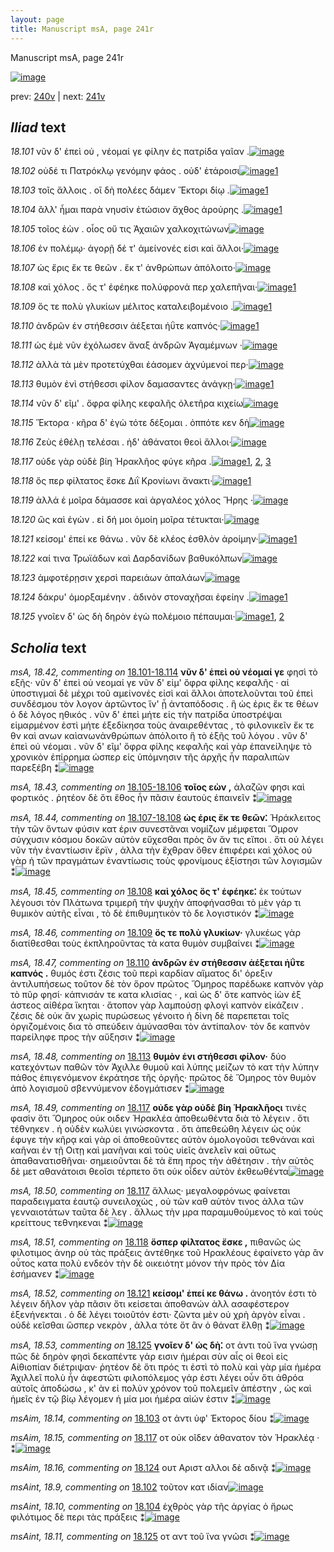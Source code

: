 ```yaml
---
layout: page
title: Manuscript msA, page 241r
---
```


Manuscript msA, page 241r

[![image](http://www.homermultitext.org/iipsrv?OBJ=IIP,1.0&FIF=/project/homer/pyramidal/deepzoom/hmt/vaimg/2017a/VA241RN_0412.tif&WID=100&CVT=JPEG)](http://www.homermultitext.org/ict2/?urn=urn:cite2:hmt:vaimg.2017a:VA241RN_0412)

prev:  [240v](../240v/) | next:  [241v](../241v/)

## *Iliad* text

*18.101* <a id="18.101"/> νῦν δ' ἐπεὶ οὐ , νέομαί γε φίλην ἐς πατρίδα γαῖαν .[![image](http://www.homermultitext.org/iipsrv?OBJ=IIP,1.0&FIF=/project/homer/pyramidal/deepzoom/hmt/vaimg/2017a/VA241RN_0412.tif&RGN=0.213,0.1968,0.401,0.0301&WID=1000&CVT=JPEG)](http://www.homermultitext.org/ict2/?urn=urn:cite2:hmt:vaimg.2017a:VA241RN_0412@0.213,0.1968,0.401,0.0301)

*18.102* <a id="18.102"/> οὐδέ τι Πατρόκλῳ γενόμην φάος . οὐδ' ἑτάροισι[![image](http://www.homermultitext.org/iipsrv?OBJ=IIP,1.0&FIF=/project/homer/pyramidal/deepzoom/hmt/vaimg/2017a/VA241RN_0412.tif&RGN=0.209,0.2171,0.401,0.0301&WID=1000&CVT=JPEG)](http://www.homermultitext.org/ict2/?urn=urn:cite2:hmt:vaimg.2017a:VA241RN_0412@0.209,0.2171,0.401,0.0301)[1](#msAint_18.9)

*18.103* <a id="18.103"/> τοῖς ἄλλοις . οἳ δὴ πολέες δάμεν Ἕκτορι δίῳ .[![image](http://www.homermultitext.org/iipsrv?OBJ=IIP,1.0&FIF=/project/homer/pyramidal/deepzoom/hmt/vaimg/2017a/VA241RN_0412.tif&RGN=0.204,0.2367,0.401,0.0278&WID=1000&CVT=JPEG)](http://www.homermultitext.org/ict2/?urn=urn:cite2:hmt:vaimg.2017a:VA241RN_0412@0.204,0.2367,0.401,0.0278)[1](#msAim_18.14)

*18.104* <a id="18.104"/> ἂλλ' ἧμαι παρὰ νηυσὶν ἐτώσιον ἄχθος ἀρούρης .[![image](http://www.homermultitext.org/iipsrv?OBJ=IIP,1.0&FIF=/project/homer/pyramidal/deepzoom/hmt/vaimg/2017a/VA241RN_0412.tif&RGN=0.205,0.2547,0.401,0.0278&WID=1000&CVT=JPEG)](http://www.homermultitext.org/ict2/?urn=urn:cite2:hmt:vaimg.2017a:VA241RN_0412@0.205,0.2547,0.401,0.0278)[1](#msAint_18.10)

*18.105* <a id="18.105"/> τοῖος ἐὼν . οἷος οὔ τις Ἀχαιῶν χαλκοχιτώνων[![image](http://www.homermultitext.org/iipsrv?OBJ=IIP,1.0&FIF=/project/homer/pyramidal/deepzoom/hmt/vaimg/2017a/VA241RN_0412.tif&RGN=0.207,0.2727,0.401,0.0278&WID=1000&CVT=JPEG)](http://www.homermultitext.org/ict2/?urn=urn:cite2:hmt:vaimg.2017a:VA241RN_0412@0.207,0.2727,0.401,0.0278)

*18.106* <a id="18.106"/> ἐν πολέμῳ· ἀγορῇ δέ τ' ἀμείνονές εἰσι καὶ ἄλλοι·[![image](http://www.homermultitext.org/iipsrv?OBJ=IIP,1.0&FIF=/project/homer/pyramidal/deepzoom/hmt/vaimg/2017a/VA241RN_0412.tif&RGN=0.208,0.2908,0.401,0.0255&WID=1000&CVT=JPEG)](http://www.homermultitext.org/ict2/?urn=urn:cite2:hmt:vaimg.2017a:VA241RN_0412@0.208,0.2908,0.401,0.0255)

*18.107* <a id="18.107"/> ὡς ἔρις ἔκ τε θεῶν . ἔκ τ' ἀνθρώπων ἀπόλοιτο·[![image](http://www.homermultitext.org/iipsrv?OBJ=IIP,1.0&FIF=/project/homer/pyramidal/deepzoom/hmt/vaimg/2017a/VA241RN_0412.tif&RGN=0.208,0.3065,0.401,0.0293&WID=1000&CVT=JPEG)](http://www.homermultitext.org/ict2/?urn=urn:cite2:hmt:vaimg.2017a:VA241RN_0412@0.208,0.3065,0.401,0.0293)

*18.108* <a id="18.108"/> καὶ χόλος . ὅς τ' ἐφέηκε πολύφρονά περ χαλεπῆναι·[![image](http://www.homermultitext.org/iipsrv?OBJ=IIP,1.0&FIF=/project/homer/pyramidal/deepzoom/hmt/vaimg/2017a/VA241RN_0412.tif&RGN=0.205,0.3261,0.418,0.0353&WID=1000&CVT=JPEG)](http://www.homermultitext.org/ict2/?urn=urn:cite2:hmt:vaimg.2017a:VA241RN_0412@0.205,0.3261,0.418,0.0353)[1](#msA_18.45)

*18.109* <a id="18.109"/> ὅς τε πολὺ γλυκίων μέλιτος καταλειβομένοιο .[![image](http://www.homermultitext.org/iipsrv?OBJ=IIP,1.0&FIF=/project/homer/pyramidal/deepzoom/hmt/vaimg/2017a/VA241RN_0412.tif&RGN=0.207,0.3456,0.418,0.0316&WID=1000&CVT=JPEG)](http://www.homermultitext.org/ict2/?urn=urn:cite2:hmt:vaimg.2017a:VA241RN_0412@0.207,0.3456,0.418,0.0316)[1](#msA_18.46)

*18.110* <a id="18.110"/> ἀνδρῶν ἐν στήθεσσιν ἀέξεται ἠΰτε καπνός·[![image](http://www.homermultitext.org/iipsrv?OBJ=IIP,1.0&FIF=/project/homer/pyramidal/deepzoom/hmt/vaimg/2017a/VA241RN_0412.tif&RGN=0.205,0.3666,0.418,0.0308&WID=1000&CVT=JPEG)](http://www.homermultitext.org/ict2/?urn=urn:cite2:hmt:vaimg.2017a:VA241RN_0412@0.205,0.3666,0.418,0.0308)[1](#msA_18.47)

*18.111* <a id="18.111"/> ὡς ἐμὲ νῦν ἐχόλωσεν ἄναξ ἀνδρῶν Ἀγαμέμνων ·[![image](http://www.homermultitext.org/iipsrv?OBJ=IIP,1.0&FIF=/project/homer/pyramidal/deepzoom/hmt/vaimg/2017a/VA241RN_0412.tif&RGN=0.206,0.3847,0.418,0.0308&WID=1000&CVT=JPEG)](http://www.homermultitext.org/ict2/?urn=urn:cite2:hmt:vaimg.2017a:VA241RN_0412@0.206,0.3847,0.418,0.0308)

*18.112* <a id="18.112"/> ἀλλὰ τὰ μὲν προτετύχθαι ἐάσομεν ἀχνύμενοί περ·[![image](http://www.homermultitext.org/iipsrv?OBJ=IIP,1.0&FIF=/project/homer/pyramidal/deepzoom/hmt/vaimg/2017a/VA241RN_0412.tif&RGN=0.205,0.4035,0.418,0.0308&WID=1000&CVT=JPEG)](http://www.homermultitext.org/ict2/?urn=urn:cite2:hmt:vaimg.2017a:VA241RN_0412@0.205,0.4035,0.418,0.0308)

*18.113* <a id="18.113"/> θυμὸν ἐνὶ στήθεσσι φίλον δαμασαντες ἀνάγκῃ·[![image](http://www.homermultitext.org/iipsrv?OBJ=IIP,1.0&FIF=/project/homer/pyramidal/deepzoom/hmt/vaimg/2017a/VA241RN_0412.tif&RGN=0.193,0.4237,0.418,0.0308&WID=1000&CVT=JPEG)](http://www.homermultitext.org/ict2/?urn=urn:cite2:hmt:vaimg.2017a:VA241RN_0412@0.193,0.4237,0.418,0.0308)[1](#msA_18.48)

*18.114* <a id="18.114"/> νῦν δ' εῖμ' . ὄφρα φίλης κεφαλῆς ὀλετῆρα κιχείω[![image](http://www.homermultitext.org/iipsrv?OBJ=IIP,1.0&FIF=/project/homer/pyramidal/deepzoom/hmt/vaimg/2017a/VA241RN_0412.tif&RGN=0.203,0.4433,0.418,0.0308&WID=1000&CVT=JPEG)](http://www.homermultitext.org/ict2/?urn=urn:cite2:hmt:vaimg.2017a:VA241RN_0412@0.203,0.4433,0.418,0.0308)

*18.115* <a id="18.115"/> Ἕκτορα · κῆρα δ' ἐγὼ τότε δέξομαι . ὁππότε κεν δὴ[![image](http://www.homermultitext.org/iipsrv?OBJ=IIP,1.0&FIF=/project/homer/pyramidal/deepzoom/hmt/vaimg/2017a/VA241RN_0412.tif&RGN=0.204,0.4598,0.418,0.0308&WID=1000&CVT=JPEG)](http://www.homermultitext.org/ict2/?urn=urn:cite2:hmt:vaimg.2017a:VA241RN_0412@0.204,0.4598,0.418,0.0308)

*18.116* <a id="18.116"/> Ζεὺς ἐθέλῃ τελέσαι . ἠδ' ἀθάνατοι θεοὶ ἄλλοι·[![image](http://www.homermultitext.org/iipsrv?OBJ=IIP,1.0&FIF=/project/homer/pyramidal/deepzoom/hmt/vaimg/2017a/VA241RN_0412.tif&RGN=0.2,0.4778,0.41,0.0308&WID=1000&CVT=JPEG)](http://www.homermultitext.org/ict2/?urn=urn:cite2:hmt:vaimg.2017a:VA241RN_0412@0.2,0.4778,0.41,0.0308)

*18.117* <a id="18.117"/> οὐδε γὰρ οὐδὲ βίη Ἡρακλῆος φύγε κῆρα .[![image](http://www.homermultitext.org/iipsrv?OBJ=IIP,1.0&FIF=/project/homer/pyramidal/deepzoom/hmt/vaimg/2017a/VA241RN_0412.tif&RGN=0.185,0.4959,0.41,0.0293&WID=1000&CVT=JPEG)](http://www.homermultitext.org/ict2/?urn=urn:cite2:hmt:vaimg.2017a:VA241RN_0412@0.185,0.4959,0.41,0.0293)[1](#msA_18.50), [2](#msAim_18.15), [3](#msA_18.49)

*18.118* <a id="18.118"/> ὅς περ φίλτατος ἔσκε Διῒ Κρονίωνι ἄνακτι·[![image](http://www.homermultitext.org/iipsrv?OBJ=IIP,1.0&FIF=/project/homer/pyramidal/deepzoom/hmt/vaimg/2017a/VA241RN_0412.tif&RGN=0.198,0.5154,0.41,0.0278&WID=1000&CVT=JPEG)](http://www.homermultitext.org/ict2/?urn=urn:cite2:hmt:vaimg.2017a:VA241RN_0412@0.198,0.5154,0.41,0.0278)[1](#msA_18.51)

*18.119* <a id="18.119"/> ἀλλά ἑ μοῖρα δάμασσε καὶ ἀργαλέος χόλος Ἥρης ·[![image](http://www.homermultitext.org/iipsrv?OBJ=IIP,1.0&FIF=/project/homer/pyramidal/deepzoom/hmt/vaimg/2017a/VA241RN_0412.tif&RGN=0.2,0.5372,0.418,0.0285&WID=1000&CVT=JPEG)](http://www.homermultitext.org/ict2/?urn=urn:cite2:hmt:vaimg.2017a:VA241RN_0412@0.2,0.5372,0.418,0.0285)

*18.120* <a id="18.120"/> ὣς καὶ ἐγὼν . εἰ δή μοι ὁμοίη μοῖρα τέτυκται·[![image](http://www.homermultitext.org/iipsrv?OBJ=IIP,1.0&FIF=/project/homer/pyramidal/deepzoom/hmt/vaimg/2017a/VA241RN_0412.tif&RGN=0.198,0.5567,0.418,0.0285&WID=1000&CVT=JPEG)](http://www.homermultitext.org/ict2/?urn=urn:cite2:hmt:vaimg.2017a:VA241RN_0412@0.198,0.5567,0.418,0.0285)

*18.121* <a id="18.121"/> κείσομ' ἐπεί κε θάνω . νῦν δὲ κλέος ἐσθλὸν ἀροίμην·[![image](http://www.homermultitext.org/iipsrv?OBJ=IIP,1.0&FIF=/project/homer/pyramidal/deepzoom/hmt/vaimg/2017a/VA241RN_0412.tif&RGN=0.203,0.5748,0.422,0.0285&WID=1000&CVT=JPEG)](http://www.homermultitext.org/ict2/?urn=urn:cite2:hmt:vaimg.2017a:VA241RN_0412@0.203,0.5748,0.422,0.0285)[1](#msA_18.52)

*18.122* <a id="18.122"/> καί τινα Τρωϊάδων καὶ Δαρδανίδων βαθυκόλπων[![image](http://www.homermultitext.org/iipsrv?OBJ=IIP,1.0&FIF=/project/homer/pyramidal/deepzoom/hmt/vaimg/2017a/VA241RN_0412.tif&RGN=0.205,0.5958,0.426,0.0255&WID=1000&CVT=JPEG)](http://www.homermultitext.org/ict2/?urn=urn:cite2:hmt:vaimg.2017a:VA241RN_0412@0.205,0.5958,0.426,0.0255)

*18.123* <a id="18.123"/> ἀμφοτέρῃσιν χερσὶ παρειάων ἁπαλάων[![image](http://www.homermultitext.org/iipsrv?OBJ=IIP,1.0&FIF=/project/homer/pyramidal/deepzoom/hmt/vaimg/2017a/VA241RN_0412.tif&RGN=0.196,0.6131,0.386,0.0255&WID=1000&CVT=JPEG)](http://www.homermultitext.org/ict2/?urn=urn:cite2:hmt:vaimg.2017a:VA241RN_0412@0.196,0.6131,0.386,0.0255)

*18.124* <a id="18.124"/> δάκρυ' ὀμορξαμένην . ἁδινὸν στοναχῆσαι ἐφείην .[![image](http://www.homermultitext.org/iipsrv?OBJ=IIP,1.0&FIF=/project/homer/pyramidal/deepzoom/hmt/vaimg/2017a/VA241RN_0412.tif&RGN=0.196,0.6311,0.423,0.0293&WID=1000&CVT=JPEG)](http://www.homermultitext.org/ict2/?urn=urn:cite2:hmt:vaimg.2017a:VA241RN_0412@0.196,0.6311,0.423,0.0293)[1](#msAim_18.16)

*18.125* <a id="18.125"/> γνοῖεν δ' ὡς δὴ δηρὸν ἐγὼ πολέμοιο πέπαυμαι·[![image](http://www.homermultitext.org/iipsrv?OBJ=IIP,1.0&FIF=/project/homer/pyramidal/deepzoom/hmt/vaimg/2017a/VA241RN_0412.tif&RGN=0.198,0.6521,0.423,0.0285&WID=1000&CVT=JPEG)](http://www.homermultitext.org/ict2/?urn=urn:cite2:hmt:vaimg.2017a:VA241RN_0412@0.198,0.6521,0.423,0.0285)[1](#msAint_18.11), [2](#msA_18.53)

## *Scholia* text

*msA, 18.42, commenting on* [18.101-18.114](#18.101-18.114)  <a id="msA_18.42"/> **νῦν δ' ἐπεὶ οὐ νέομαί γε** φησὶ τὸ εξῆς· νῦν δ' ἐπεὶ οὐ νεομαί γε νῦν δ' εἰμ' ὄφρα φίλης κεφαλῆς · αἱ ὑποστιγμαὶ δὲ μέχρι τοῦ αμείνονές εἰσὶ καὶ ἄλλοι ἀποτελοῦνται τοῦ ἐπεὶ συνδέσμου τὸν λογον ἀρτῶντος ἵν' ᾗ ἀνταπόδοσις . ἣ ὡς ἐρις ἔκ τε θέων ὁ δὲ λόγος ηθικός . νῦν δ' ἐπεὶ μήτε εἰς τὴν πατρίδα ὑποστρέψαι εἱμαρμένον ἐστὶ μήτε ἐξεδίκησα τοὺς ἀναιρεθέντας , τὸ φιλονικεῖν ἔκ τε θν καὶ ανων καὶανωνἀνθρώπων ἀπόλοιτο ἣ τὸ ἑξῆς τοῦ λόγου . νῦν δ' ἐπεὶ οὐ νέομαι . νῦν δ' εῖμ' ὄφρα φίλης κεφαλῆς καὶ γὰρ ἐπανείληψε τὸ χρονικὸν ἐπίρρημα ὡσπερ εἰς ὑπόμνησιν τῆς ἀρχῆς ἦν παραλιπὼν παρεξέβη ⁑[![image](http://www.homermultitext.org/iipsrv?OBJ=IIP,1.0&FIF=/project/homer/pyramidal/deepzoom/hmt/vaimg/2017a/VA241RN_0412.tif&RGN=0.2,0.0999,0.643,0.0706&WID=1000&CVT=JPEG)](http://www.homermultitext.org/ict2/?urn=urn:cite2:hmt:vaimg.2017a:VA241RN_0412@0.2,0.0999,0.643,0.0706)

*msA, 18.43, commenting on* [18.105-18.106](#18.105-18.106)  <a id="msA_18.43"/> **τοῖος εὼν ,** ἀλαζῶν φησι καὶ φορτικός . ῥητέον δὲ ὅτι ἔθος ἦν πᾶσιν ἑαυτοὺς ἐπαινεῖν ⁑[![image](http://www.homermultitext.org/iipsrv?OBJ=IIP,1.0&FIF=/project/homer/pyramidal/deepzoom/hmt/vaimg/2017a/VA241RN_0412.tif&RGN=0.199,0.1548,0.643,0.0195&WID=1000&CVT=JPEG)](http://www.homermultitext.org/ict2/?urn=urn:cite2:hmt:vaimg.2017a:VA241RN_0412@0.199,0.1548,0.643,0.0195)

*msA, 18.44, commenting on* [18.107-18.108](#18.107-18.108)  <a id="msA_18.44"/> **ὡς έρις ἔκ τε θεῶν⁚** Ἡράκλειτος τὴν τῶν ὄντων φύσιν κατ έριν συνεστᾶναι νομίζων μέμφεται Ὅμρον σύγχυσιν κόσμου δοκῶν αὐτὸν εὔχεσθαι πρὸς ὃν ἄν τις εἴποι . ὅτι οὐ λέγει νῦν τὴν ἐναντίωσιν ἔρϊν , ἀλλα τὴν ἔχθραν ὅθεν ἐπιφέρει καὶ χόλος οὐ γὰρ ἡ τῶν πραγμάτων ἐναντίωσις τοὺς φρονίμους ἐξίστησι τῶν λογισμῶν ⁑[![image](http://www.homermultitext.org/iipsrv?OBJ=IIP,1.0&FIF=/project/homer/pyramidal/deepzoom/hmt/vaimg/2017a/VA241RN_0412.tif&RGN=0.203,0.157,0.643,0.0616&WID=1000&CVT=JPEG)](http://www.homermultitext.org/ict2/?urn=urn:cite2:hmt:vaimg.2017a:VA241RN_0412@0.203,0.157,0.643,0.0616)

*msA, 18.45, commenting on* [18.108](#18.108)  <a id="msA_18.45"/> **καὶ χόλος ὅς τ' ἐφέηκε⁚** ἐκ τούτων λέγουσι τὸν Πλάτωνα τριμερῆ τὴν ψυχὴν ἀποφήνασθαι τὸ μὲν γάρ τι θυμικὸν αὐτῆς εἶναι , τὸ δὲ ἐπιθυμητικὸν τὸ δε λογιστικόν ⁑[![image](http://www.homermultitext.org/iipsrv?OBJ=IIP,1.0&FIF=/project/homer/pyramidal/deepzoom/hmt/vaimg/2017a/VA241RN_0412.tif&RGN=0.617,0.278,0.195,0.0594&WID=1000&CVT=JPEG)](http://www.homermultitext.org/ict2/?urn=urn:cite2:hmt:vaimg.2017a:VA241RN_0412@0.617,0.278,0.195,0.0594)

*msA, 18.46, commenting on* [18.109](#18.109)  <a id="msA_18.46"/> **ὅς τε πολὺ γλυκίων·** γλυκέως γὰρ διατίθεσθαι τοὺς ἐκπληροῦντας τὰ κατα θυμὸν συμβαίνει ⁑[![image](http://www.homermultitext.org/iipsrv?OBJ=IIP,1.0&FIF=/project/homer/pyramidal/deepzoom/hmt/vaimg/2017a/VA241RN_0412.tif&RGN=0.628,0.3246,0.173,0.0488&WID=1000&CVT=JPEG)](http://www.homermultitext.org/ict2/?urn=urn:cite2:hmt:vaimg.2017a:VA241RN_0412@0.628,0.3246,0.173,0.0488)

*msA, 18.47, commenting on* [18.110](#18.110)  <a id="msA_18.47"/> **ἀνδρῶν ἐν στήθεσσιν ἀέξεται ἠΰτε καπνός .** θυμός ἐστι ζέσις τοῦ περὶ καρδίαν αἵματος δι' όρεξιν ἀντιλυπήσεως τοῦτον δὲ τὸν ὅρον πρῶτος Ὅμηρος παρέδωκε καπνὸν γὰρ τὸ πῦρ φησί· κάπνισάν τε κατα κλισίας · , καὶ ὡς δ' ὅτε καπνὸς ἰὼν ἐξ άστεος αἰθέρα ἵκηται · ἄτοπον γὰρ λαμπούσῃ φλογὶ καπνὸν εἰκάζειν . ζέσις δὲ οὐκ ἂν χωρὶς πυρώσεως γένοιτο ἡ δίνη δὲ παρεπεται τοῖς ὀργιζομένοις δια τὸ σπεύδειν ἀμύνασθαι τὸν ἀντίπαλον· τὸν δε καπνὸν παρείληφε προς τὴν αὔξησιν ⁑[![image](http://www.homermultitext.org/iipsrv?OBJ=IIP,1.0&FIF=/project/homer/pyramidal/deepzoom/hmt/vaimg/2017a/VA241RN_0412.tif&RGN=0.625,0.3674,0.197,0.1826&WID=1000&CVT=JPEG)](http://www.homermultitext.org/ict2/?urn=urn:cite2:hmt:vaimg.2017a:VA241RN_0412@0.625,0.3674,0.197,0.1826)

*msA, 18.48, commenting on* [18.113](#18.113)  <a id="msA_18.48"/> **θυμὸν ἐνι στήθεσσι φίλον·** δύο κατεχόντων παθῶν τὸν Ἀχιλλε θυμοῦ καὶ λύπης μείζων τὸ κατ τὴν λύπην πάθος ἐπιγενόμενον ἐκράτησε τῆς ὀργῆς· πρῶτος δὲ Ὅμηρος τὸν θυμὸν ἀπὸ λογισμοῦ σβεννύμενον ἐδογμάτισεν ⁑[![image](http://www.homermultitext.org/iipsrv?OBJ=IIP,1.0&FIF=/project/homer/pyramidal/deepzoom/hmt/vaimg/2017a/VA241RN_0412.tif&RGN=0.624,0.5447,0.197,0.0894&WID=1000&CVT=JPEG)](http://www.homermultitext.org/ict2/?urn=urn:cite2:hmt:vaimg.2017a:VA241RN_0412@0.624,0.5447,0.197,0.0894)

*msA, 18.49, commenting on* [18.117](#18.117)  <a id="msA_18.49"/> **οὐδε γὰρ οὐδὲ βίη Ἡρακλῆοςι** τινὲς φασὶν ὅτι Ὅμηρος οὐκ οιδεν Ἡρακλέα ἀποθεωθέντα διὰ τὸ λέγειν . ὅτι τέθνηκεν . ἠ οὐδὲν κωλύει γινώσκοντα . ὅτι ἀπεθεώθη λέγειν ὡς οὐκ έφυγε τὴν κῆρᾳ καὶ γὰρ οἱ ἀποθεοῦντες αὐτὸν ὁμολογοῦσι τεθνάναι καὶ καῆναι ἐν τῇ Οιτῃ καὶ μανῆναι καὶ τοὺς υἱεῖς ἀνελεῖν καὶ οὕτως ἀπαθανατισθῆναι· σημειοῦνται δὲ τὰ ἔπη προς τὴν ἀθέτησιν . τὴν αὐτὸς δὲ μετ αθανάτοισι θεοῖσι τέρπετο ὅτι οὐκ οἶδεν αὐτὸν ἐκθεωθέντα[![image](http://www.homermultitext.org/iipsrv?OBJ=IIP,1.0&FIF=/project/homer/pyramidal/deepzoom/hmt/vaimg/2017a/VA241RN_0412.tif&RGN=0.189,0.6289,0.626,0.0999&WID=1000&CVT=JPEG)](http://www.homermultitext.org/ict2/?urn=urn:cite2:hmt:vaimg.2017a:VA241RN_0412@0.189,0.6289,0.626,0.0999)

*msA, 18.50, commenting on* [18.117](#18.117)  <a id="msA_18.50"/> ἄλλως· μεγαλοφρόνως φαίνεται παραδειγματα ἑαυτῷ συνειλοχὼς , οὐ τῶν καθ αὑτὸν τινος ἀλλα τῶν γενναιοτάτων ταῦτα δὲ λεγ . ἄλλως τὴν μρα παραμυθούμενος τὸ καὶ τοὺς κρείττους τεθνηκεναι ⁑[![image](http://www.homermultitext.org/iipsrv?OBJ=IIP,1.0&FIF=/project/homer/pyramidal/deepzoom/hmt/vaimg/2017a/VA241RN_0412.tif&RGN=0.19,0.7153,0.626,0.0346&WID=1000&CVT=JPEG)](http://www.homermultitext.org/ict2/?urn=urn:cite2:hmt:vaimg.2017a:VA241RN_0412@0.19,0.7153,0.626,0.0346)

*msA, 18.51, commenting on* [18.118](#18.118)  <a id="msA_18.51"/> **ὅσπερ φίλτατος ἔσκε ,** πιθανῶς ὡς φιλοτιμος ἀνηρ οὐ τὰς πράξεις ἀντέθηκε τοῦ Ηρακλέους ἐφαίνετο γὰρ ἂν οὗτος κατα πολὺ ενδεόν τὴν δὲ οικειότητ μόνον τὴν πρὸς τὸν Δία ἐσήμανεν ⁑[![image](http://www.homermultitext.org/iipsrv?OBJ=IIP,1.0&FIF=/project/homer/pyramidal/deepzoom/hmt/vaimg/2017a/VA241RN_0412.tif&RGN=0.178,0.7318,0.628,0.0338&WID=1000&CVT=JPEG)](http://www.homermultitext.org/ict2/?urn=urn:cite2:hmt:vaimg.2017a:VA241RN_0412@0.178,0.7318,0.628,0.0338)

*msA, 18.52, commenting on* [18.121](#18.121)  <a id="msA_18.52"/> **κείσομ' ἐπεί κε θάνω .** ἀνοητόν ἐστι τὸ λέγειν δῆλον γὰρ πᾶσιν ὅτι κείσεται ἀποθανών ἀλλ ασαφέστερον ἐξενήνεκται . ὁ δὲ λέγει τοιοῦτόν ἐστι· ζῶντα μὲν οὐ χρὴ ἀργὸν εἶναι . οὐδὲ κεῖσθαι ὥσπερ νεκρὸν , ἀλλα τότε ὅτ ἂν ὁ θάνατ ἔλθῃ ⁑[![image](http://www.homermultitext.org/iipsrv?OBJ=IIP,1.0&FIF=/project/homer/pyramidal/deepzoom/hmt/vaimg/2017a/VA241RN_0412.tif&RGN=0.185,0.7506,0.628,0.0376&WID=1000&CVT=JPEG)](http://www.homermultitext.org/ict2/?urn=urn:cite2:hmt:vaimg.2017a:VA241RN_0412@0.185,0.7506,0.628,0.0376)

*msA, 18.53, commenting on* [18.125](#18.125)  <a id="msA_18.53"/> **γνοῖεν δ' ὡς δὴ⁚** οτ ἀντι τοῦ ἵνα γνώσῃ πῶς δὲ δηρὸν φησὶ δεκαπέντε γάρ εισιν ἡμέραι σὺν αἷς οἱ θεοὶ εἰς Αἰθιοπίαν διέτριψαν· ῥητέον δὲ ὅτι πρός τι ἐστὶ τὸ πολὺ καὶ γὰρ μία ἡμέρα Ἀχιλλεῖ πολὺ ἦν ἀφεστῶτι φιλοπόλεμος γάρ ἐστι λέγει οὖν ὅτι ἀθρόα αὐτοῖς ἀποδώσω , κ' ὰν εἰ πολὺν χρόνον τοῦ πολεμεῖν ἀπέστην , ὡς καὶ ἡμεῖς ἐν τῷ βίῳ λέγομεν ἡ μία μοι ἡμέρα αἰών ἐστιν ⁑[![image](http://www.homermultitext.org/iipsrv?OBJ=IIP,1.0&FIF=/project/homer/pyramidal/deepzoom/hmt/vaimg/2017a/VA241RN_0412.tif&RGN=0.182,0.7746,0.628,0.0526&WID=1000&CVT=JPEG)](http://www.homermultitext.org/ict2/?urn=urn:cite2:hmt:vaimg.2017a:VA241RN_0412@0.182,0.7746,0.628,0.0526)

*msAim, 18.14, commenting on* [18.103](#18.103)  <a id="msAim_18.14"/> οτ ἀντι ὑφ' Έκτορος δίου ⁑[![image](http://www.homermultitext.org/iipsrv?OBJ=IIP,1.0&FIF=/project/homer/pyramidal/deepzoom/hmt/vaimg/2017a/VA241RN_0412.tif&RGN=0.607,0.2427,0.089,0.0248&WID=1000&CVT=JPEG)](http://www.homermultitext.org/ict2/?urn=urn:cite2:hmt:vaimg.2017a:VA241RN_0412@0.607,0.2427,0.089,0.0248)

*msAim, 18.15, commenting on* [18.117](#18.117)  <a id="msAim_18.15"/> οτ οὐκ οῖδεν ἀθανατον τὸν Ἡρακλέᾳ · ⁑[![image](http://www.homermultitext.org/iipsrv?OBJ=IIP,1.0&FIF=/project/homer/pyramidal/deepzoom/hmt/vaimg/2017a/VA241RN_0412.tif&RGN=0.55,0.5049,0.076,0.0293&WID=1000&CVT=JPEG)](http://www.homermultitext.org/ict2/?urn=urn:cite2:hmt:vaimg.2017a:VA241RN_0412@0.55,0.5049,0.076,0.0293)

*msAim, 18.16, commenting on* [18.124](#18.124)  <a id="msAim_18.16"/> ουτ Αριστ αλλοι δὲ αδινᾷ ⁑[![image](http://www.homermultitext.org/iipsrv?OBJ=IIP,1.0&FIF=/project/homer/pyramidal/deepzoom/hmt/vaimg/2017a/VA241RN_0412.tif&RGN=0.596,0.6304,0.036,0.0368&WID=1000&CVT=JPEG)](http://www.homermultitext.org/ict2/?urn=urn:cite2:hmt:vaimg.2017a:VA241RN_0412@0.596,0.6304,0.036,0.0368)

*msAint, 18.9, commenting on* [18.102](#18.102)  <a id="msAint_18.9"/> τοῦτον κατ ιδίαν[![image](http://www.homermultitext.org/iipsrv?OBJ=IIP,1.0&FIF=/project/homer/pyramidal/deepzoom/hmt/vaimg/2017a/VA241RN_0412.tif&RGN=0.14,0.2186,0.063,0.0195&WID=1000&CVT=JPEG)](http://www.homermultitext.org/ict2/?urn=urn:cite2:hmt:vaimg.2017a:VA241RN_0412@0.14,0.2186,0.063,0.0195)

*msAint, 18.10, commenting on* [18.104](#18.104)  <a id="msAint_18.10"/> ἐχθρὸς γὰρ τῆς ἀργίας ὁ ἥρως φιλότιμος δὲ περι τὰς πράξεις ⁑[![image](http://www.homermultitext.org/iipsrv?OBJ=IIP,1.0&FIF=/project/homer/pyramidal/deepzoom/hmt/vaimg/2017a/VA241RN_0412.tif&RGN=0.135,0.2562,0.073,0.0518&WID=1000&CVT=JPEG)](http://www.homermultitext.org/ict2/?urn=urn:cite2:hmt:vaimg.2017a:VA241RN_0412@0.135,0.2562,0.073,0.0518)

*msAint, 18.11, commenting on* [18.125](#18.125)  <a id="msAint_18.11"/> οτ αντ τοῦ ἵνα γνῶσι ⁑[![image](http://www.homermultitext.org/iipsrv?OBJ=IIP,1.0&FIF=/project/homer/pyramidal/deepzoom/hmt/vaimg/2017a/VA241RN_0412.tif&RGN=0.135,0.6544,0.064,0.0346&WID=1000&CVT=JPEG)](http://www.homermultitext.org/ict2/?urn=urn:cite2:hmt:vaimg.2017a:VA241RN_0412@0.135,0.6544,0.064,0.0346)